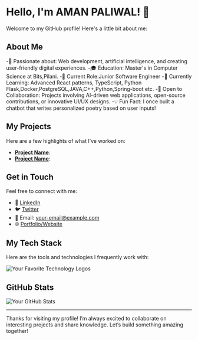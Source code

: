 # Hello, I'm AMAN PALIWAL! 👋

Welcome to my GitHub profile! Here's a little bit about me:

## About Me

-🌟 Passionate about: Web development, artificial intelligence, and creating user-friendly digital experiences.
-🎓 Education: Master's in Computer Science at Bits,Pilani.
-💼 Current Role:Junior Software Engineer
-🌱 Currently Learning: Advanced React patterns, TypeScript, Python Flask,Docker,PostgreSQL,JAVA,C++,Python,Spring-boot etc.
-🤝 Open to Collaboration: Projects involving AI-driven web applications, open-source contributions, or innovative UI/UX designs.
-💡 Fun Fact: I once built a chatbot that writes personalized poetry based on user inputs!


## My Projects

Here are a few highlights of what I’ve worked on:

- **[Project Name](link-to-project)**: 
- **[Project Name](link-to-project)**: 

## Get in Touch

Feel free to connect with me:

- 💼 [LinkedIn](your-linkedin-url)
- 🐦 [Twitter](your-twitter-url)
- 📧 Email: [your-email@example.com](mailto:your-email@example.com)
- 🌐 [Portfolio/Website](your-website-url)

## My Tech Stack

Here are the tools and technologies I frequently work with:

![Your Favorite Technology Logos](https://img.shields.io/badge/-Technology-Color?logo=TechnologyLogo&style=flat-square)

## GitHub Stats

![Your GitHub Stats](https://github-readme-stats.vercel.app/api?username=paliwalaman7&show_icons=true&theme=radical)

---

Thanks for visiting my profile! I’m always excited to collaborate on interesting projects and share knowledge. Let’s build something amazing together!
